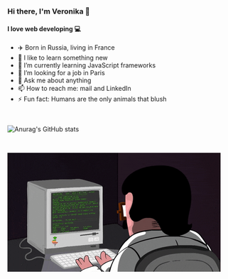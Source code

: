 ### Hi there, I'm Veronika 👋
#### I love web developing  💻

- ✈️ Born in Russia, living in France 
- 🚀 I like to learn something new
- 🌱 I’m currently learning JavaScript frameworks
- 🤔 I’m looking for a job in Paris
- 💬 Ask me about anything 
- 📫 How to reach me: mail and LinkedIn
- ⚡ Fun fact: Humans are the only animals that blush

<br />


![Anurag's GitHub stats](https://github-readme-stats.vercel.app/api?username=g-veronika&show_icons=true&theme=dark)


<br />


![](assets/imgs/gifs/giphy.gif)


